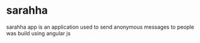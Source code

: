 # sarahha
sarahha app is an application used to send anonymous messages to people was build using angular js
